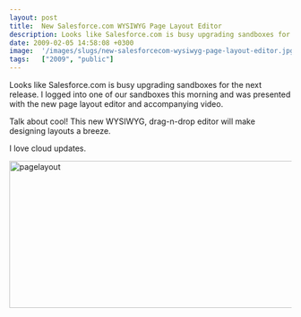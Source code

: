 ```yaml
---
layout: post
title:  New Salesforce.com WYSIWYG Page Layout Editor
description: Looks like Salesforce.com is busy upgrading sandboxes for the next release. I logged into one of our sandboxes this morning and was presented with the new page layout editor and accompanying video. Talk about cool! This new WYSIWYG, drag-n-drop editor will make designing layouts a breeze. I love cloud updates.
date: 2009-02-05 14:58:08 +0300
image:  '/images/slugs/new-salesforcecom-wysiwyg-page-layout-editor.jpg'
tags:   ["2009", "public"]
---
```

<p>Looks like Salesforce.com is busy upgrading sandboxes for the next release. I logged into one of our sandboxes this morning and was presented with the new page layout editor and accompanying video.</p>
<p>Talk about cool! This new WYSIWYG, drag-n-drop editor will make designing layouts a breeze.</p>
<p>I love cloud updates.</p>
<img class="alignnone size-full wp-image-420" title="pagelayout" src="http://res.cloudinary.com/blog-jeffdouglas-com/image/upload/v1400399679/pagelayout_svwo8b.png" alt="pagelayout" width="544" height="262" />
